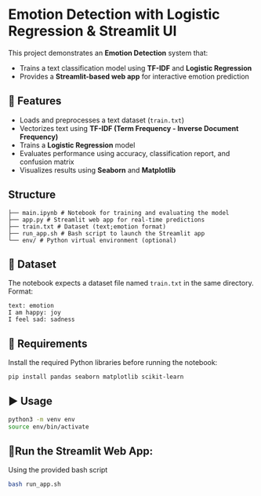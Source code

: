 # Emotion Detection with Logistic Regression & Streamlit UI

This project demonstrates an **Emotion Detection** system that:
- Trains a text classification model using **TF-IDF** and **Logistic Regression**
- Provides a **Streamlit-based web app** for interactive emotion prediction

## 📌 Features
- Loads and preprocesses a text dataset (`train.txt`)
- Vectorizes text using **TF-IDF (Term Frequency - Inverse Document Frequency)**
- Trains a **Logistic Regression** model
- Evaluates performance using accuracy, classification report, and confusion matrix
- Visualizes results using **Seaborn** and **Matplotlib**

## Structure
```
├── main.ipynb # Notebook for training and evaluating the model
├── app.py # Streamlit web app for real-time predictions
├── train.txt # Dataset (text;emotion format)
├── run_app.sh # Bash script to launch the Streamlit app
└── env/ # Python virtual environment (optional)
```

## 📂 Dataset
The notebook expects a dataset file named `train.txt` in the same directory.  
Format:
```
text: emotion
I am happy: joy
I feel sad: sadness

```

## 🚀 Requirements
Install the required Python libraries before running the notebook:
```bash
pip install pandas seaborn matplotlib scikit-learn
```

## ▶️ Usage
```bash
python3 -m venv env
source env/bin/activate
```
## 🔹Run the Streamlit Web App:
Using the provided bash script
```bash
bash run_app.sh
```
